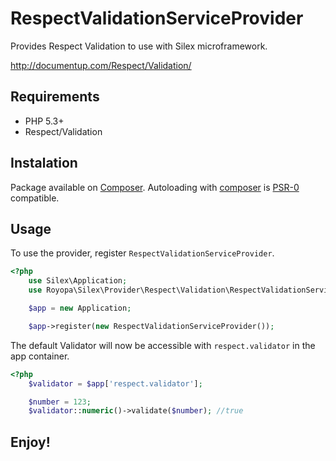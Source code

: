 RespectValidationServiceProvider
================================

Provides Respect Validation to use with Silex microframework.

http://documentup.com/Respect/Validation/

Requirements
------------

  - PHP 5.3+
  - Respect/Validation

Instalation
-----------

Package available on [Composer](https://packagist.org/packages/royopa/RespectValidationServiceProvider). Autoloading with [composer](http://getcomposer.org/) is [PSR-0](https://github.com/php-fig/fig-standards/blob/master/accepted/PSR-0.md) compatible.

Usage
-----

To use the provider, register `RespectValidationServiceProvider`.

```php
<?php
    use Silex\Application;
    use Royopa\Silex\Provider\Respect\Validation\RespectValidationServiceProvider;

    $app = new Application;

    $app->register(new RespectValidationServiceProvider());
```

The default Validator will now be accessible with `respect.validator` in the app container.

```php
<?php
    $validator = $app['respect.validator'];

    $number = 123;
    $validator::numeric()->validate($number); //true
```

Enjoy!
------
